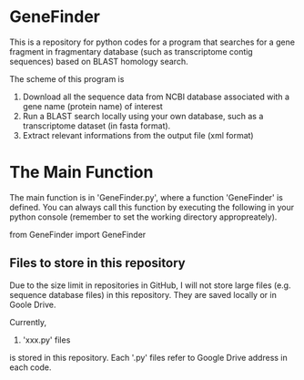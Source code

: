 # GeneFinder

This is a repository for python codes for a program that searches for a gene fragment in fragmentary database (such as transcriptome contig sequences) based on BLAST homology search.

The scheme of this program is

1. Download all the sequence data from NCBI database associated with a gene name (protein name) of interest
2. Run a BLAST search locally using your own database, such as a transcriptome dataset (in fasta format).
3. Extract relevant informations from the output file (xml format)

# The Main Function 

The main function is in 'GeneFinder.py', where a function 'GeneFinder' is defined. You can always call this function by executing the following in your python console (remember to set the working directory appropreately).

from GeneFinder import GeneFinder

## Files to store in this repository 

Due to the size limit in repositories in GitHub, I will not store large files (e.g. sequence database files) in this repository. They are saved locally or in Goole Drive.

Currently, 

 1. 'xxx.py' files 
 
is stored in this repository. Each '.py' files refer to Google Drive address in each code.

